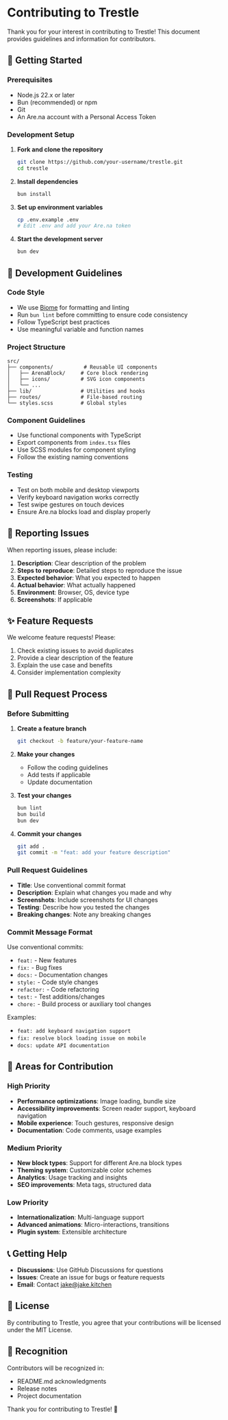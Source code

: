 # Contributing to Trestle

Thank you for your interest in contributing to Trestle! This document provides guidelines and information for contributors.

## 🚀 Getting Started

### Prerequisites

- Node.js 22.x or later
- Bun (recommended) or npm
- Git
- An Are.na account with a Personal Access Token

### Development Setup

1. **Fork and clone the repository**

   ```bash
   git clone https://github.com/your-username/trestle.git
   cd trestle
   ```

2. **Install dependencies**

   ```bash
   bun install
   ```

3. **Set up environment variables**

   ```bash
   cp .env.example .env
   # Edit .env and add your Are.na token
   ```

4. **Start the development server**
   ```bash
   bun dev
   ```

## 📝 Development Guidelines

### Code Style

- We use [Biome](https://biomejs.dev/) for formatting and linting
- Run `bun lint` before committing to ensure code consistency
- Follow TypeScript best practices
- Use meaningful variable and function names

### Project Structure

```
src/
├── components/          # Reusable UI components
│   ├── ArenaBlock/     # Core block rendering
│   ├── icons/          # SVG icon components
│   └── ...
├── lib/                # Utilities and hooks
├── routes/             # File-based routing
└── styles.scss         # Global styles
```

### Component Guidelines

- Use functional components with TypeScript
- Export components from `index.tsx` files
- Use SCSS modules for component styling
- Follow the existing naming conventions

### Testing

- Test on both mobile and desktop viewports
- Verify keyboard navigation works correctly
- Test swipe gestures on touch devices
- Ensure Are.na blocks load and display properly

## 🐛 Reporting Issues

When reporting issues, please include:

1. **Description**: Clear description of the problem
2. **Steps to reproduce**: Detailed steps to reproduce the issue
3. **Expected behavior**: What you expected to happen
4. **Actual behavior**: What actually happened
5. **Environment**: Browser, OS, device type
6. **Screenshots**: If applicable

## ✨ Feature Requests

We welcome feature requests! Please:

1. Check existing issues to avoid duplicates
2. Provide a clear description of the feature
3. Explain the use case and benefits
4. Consider implementation complexity

## 🔧 Pull Request Process

### Before Submitting

1. **Create a feature branch**

   ```bash
   git checkout -b feature/your-feature-name
   ```

2. **Make your changes**

   - Follow the coding guidelines
   - Add tests if applicable
   - Update documentation

3. **Test your changes**

   ```bash
   bun lint
   bun build
   bun dev
   ```

4. **Commit your changes**
   ```bash
   git add .
   git commit -m "feat: add your feature description"
   ```

### Pull Request Guidelines

- **Title**: Use conventional commit format
- **Description**: Explain what changes you made and why
- **Screenshots**: Include screenshots for UI changes
- **Testing**: Describe how you tested the changes
- **Breaking changes**: Note any breaking changes

### Commit Message Format

Use conventional commits:

- `feat:` - New features
- `fix:` - Bug fixes
- `docs:` - Documentation changes
- `style:` - Code style changes
- `refactor:` - Code refactoring
- `test:` - Test additions/changes
- `chore:` - Build process or auxiliary tool changes

Examples:

- `feat: add keyboard navigation support`
- `fix: resolve block loading issue on mobile`
- `docs: update API documentation`

## 🎯 Areas for Contribution

### High Priority

- **Performance optimizations**: Image loading, bundle size
- **Accessibility improvements**: Screen reader support, keyboard navigation
- **Mobile experience**: Touch gestures, responsive design
- **Documentation**: Code comments, usage examples

### Medium Priority

- **New block types**: Support for different Are.na block types
- **Theming system**: Customizable color schemes
- **Analytics**: Usage tracking and insights
- **SEO improvements**: Meta tags, structured data

### Low Priority

- **Internationalization**: Multi-language support
- **Advanced animations**: Micro-interactions, transitions
- **Plugin system**: Extensible architecture

## 📞 Getting Help

- **Discussions**: Use GitHub Discussions for questions
- **Issues**: Create an issue for bugs or feature requests
- **Email**: Contact [jake@jake.kitchen](mailto:jake@jake.kitchen)

## 📄 License

By contributing to Trestle, you agree that your contributions will be licensed under the MIT License.

## 🙏 Recognition

Contributors will be recognized in:

- README.md acknowledgments
- Release notes
- Project documentation

Thank you for contributing to Trestle! 🎉
